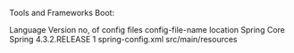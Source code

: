Tools and Frameworks Boot:

Language        Version no,             of config files  config-file-name               location
Spring Core     Spring 4.3.2.RELEASE            1           spring-config.xml       src/main/resources